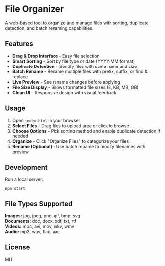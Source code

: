 # File Organizer

A web-based tool to organize and manage files with sorting, duplicate detection, and batch renaming capabilities.

## Features

- **Drag & Drop Interface** - Easy file selection
- **Smart Sorting** - Sort by file type or date (YYYY-MM format)  
- **Duplicate Detection** - Identify files with same name and size
- **Batch Rename** - Rename multiple files with prefix, suffix, or find & replace
- **Live Preview** - See rename changes before applying
- **File Size Display** - Shows formatted file sizes (B, KB, MB, GB)
- **Clean UI** - Responsive design with visual feedback

## Usage

1. Open `index.html` in your browser
2. **Select Files** - Drag files to upload area or click to browse
3. **Choose Options** - Pick sorting method and enable duplicate detection if needed
4. **Organize** - Click "Organize Files" to categorize your files
5. **Rename (Optional)** - Use batch rename to modify filenames with preview

## Development

Run a local server:
```bash
npm start
```

## File Types Supported

**Images:** jpg, jpeg, png, gif, bmp, svg  
**Documents:** doc, docx, pdf, txt, rtf  
**Videos:** mp4, avi, mov, mkv, wmv  
**Audio:** mp3, wav, flac, aac  

## License

MIT